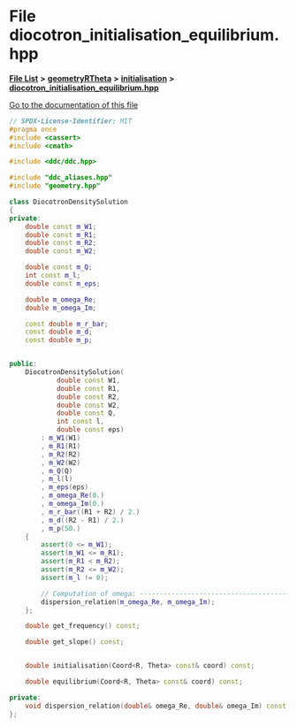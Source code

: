 

# File diocotron\_initialisation\_equilibrium.hpp

[**File List**](files.md) **>** [**geometryRTheta**](dir_e9f169004bcfe9f3cb1f8a27ce024e59.md) **>** [**initialisation**](dir_1b70d60e6147eeeade38d183e3e9d318.md) **>** [**diocotron\_initialisation\_equilibrium.hpp**](diocotron__initialisation__equilibrium_8hpp.md)

[Go to the documentation of this file](diocotron__initialisation__equilibrium_8hpp.md)


```C++
// SPDX-License-Identifier: MIT
#pragma once
#include <cassert>
#include <cmath>

#include <ddc/ddc.hpp>

#include "ddc_aliases.hpp"
#include "geometry.hpp"

class DiocotronDensitySolution
{
private:
    double const m_W1;
    double const m_R1;
    double const m_R2;
    double const m_W2;

    double const m_Q;
    int const m_l;
    double const m_eps;

    double m_omega_Re;
    double m_omega_Im;

    const double m_r_bar;
    const double m_d;
    const double m_p;


public:
    DiocotronDensitySolution(
            double const W1,
            double const R1,
            double const R2,
            double const W2,
            double const Q,
            int const l,
            double const eps)
        : m_W1(W1)
        , m_R1(R1)
        , m_R2(R2)
        , m_W2(W2)
        , m_Q(Q)
        , m_l(l)
        , m_eps(eps)
        , m_omega_Re(0.)
        , m_omega_Im(0.)
        , m_r_bar((R1 + R2) / 2.)
        , m_d((R2 - R1) / 2.)
        , m_p(50.)
    {
        assert(0 <= m_W1);
        assert(m_W1 <= m_R1);
        assert(m_R1 < m_R2);
        assert(m_R2 <= m_W2);
        assert(m_l != 0);

        // Computation of omega: -----------------------------------------------------------------
        dispersion_relation(m_omega_Re, m_omega_Im);
    };

    double get_frequency() const;

    double get_slope() const;


    double initialisation(Coord<R, Theta> const& coord) const;

    double equilibrium(Coord<R, Theta> const& coord) const;

private:
    void dispersion_relation(double& omega_Re, double& omega_Im) const;
};
```



